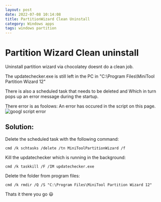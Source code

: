 ```yaml
---
layout: post
date: 2022-07-08 10:14:08
title: PartitionWizard Clean Uninstall
category: Windows apps
tags: windows partition
---
```


# Partition Wizard Clean uninstall

Uninstall partition wizard via chocolatey doesnt do a clean job.

The updatechecker.exe is still left in the PC  in "C:\Program Files\MiniTool Partition Wizard 12"

There is also a scheduled task that needs to be deleted and Which in turn pops up an error message during the startup. 

There error is as foolows: An error has occured in the script on this page.
![googl script error](https://user-images.githubusercontent.com/1507737/177950506-9ec5e5b3-0e24-4c4c-bc23-eee14fced492.jpg)

## Solution:
Delete the scheduled task with the following command:

```
cmd /k schtasks /delete /tn MiniToolPartitionWizard /f
```

Kill the updatechecker which is running in the background:

```
cmd /k taskkill /F /IM updatechecker.exe
```

Delete the folder from program files:

```
cmd /k rmdir /Q /S "C:\Program Files\MiniTool Partition Wizard 12"
```
Thats it there you go :smiley:




